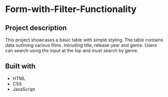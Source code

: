 # Form-with-Filter-Functionality

## Project description

This project showcases a basic table with simple styling. The table contains data outlining various films. Inlcuding title, release year and genre. Users can search using the input at the top and must search by genre.

## Built with

- HTML
- CSS
- JavaScript
